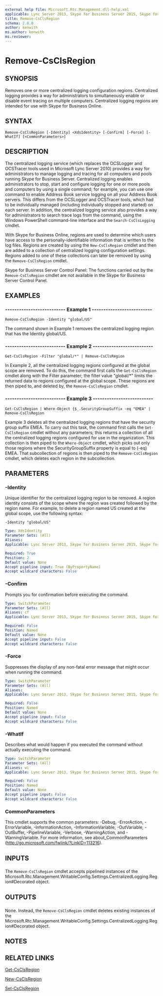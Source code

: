 ```yaml
---
external help file: Microsoft.Rtc.Management.dll-help.xml
applicable: Lync Server 2013, Skype for Business Server 2015, Skype for Business Server 2019
title: Remove-CsClsRegion
schema: 2.0.0
author: kenwith
ms.author: kenwith
ms.reviewer:
---
```


# Remove-CsClsRegion

## SYNOPSIS
Removes one or more centralized logging configuration regions.
Centralized logging provides a way for administrators to simultaneously enable or disable event tracing on multiple computers.
Centralized logging regions are intended for use with Skype for Business Online.


## SYNTAX

```
Remove-CsClsRegion [-Identity] <XdsIdentity> [-Confirm] [-Force] [-WhatIf] [<CommonParameters>]
```

## DESCRIPTION
The centralized logging service (which replaces the OCSLogger and OCSTracer tools used in Microsoft Lync Server 2010) provides a way for administrators to manage logging and tracing for all computers and pools running Skype for Business Server.
Centralized logging enables administrators to stop, start and configure logging for one or more pools and computers by using a single command; for example, you can use one command to enable Address Book service logging on all your Address Book servers.
This differs from the OCSLogger and OCSTracer tools, which had to be individually managed (including individually stopped and started) on each server.
In addition, the centralized logging service also provides a way for administrators to search trace logs from the command, using the Windows PowerShell command-line interface and the `Search-CsClsLogging` cmdlet.

With Skype for Business Online, regions are used to determine which users have access to the personally-identifiable information that is written to the log files.
Regions are created by using the `New-CsClsRegion` cmdlet and then are added to a collection of centralized logging configuration settings.
Regions added to one of these collections can later be removed by using the `Remove-CsClsRegion` cmdlet.

Skype for Business Server Control Panel: The functions carried out by the `Remove-CsClsRegion` cmdlet are not available in the Skype for Business Server Control Panel.


## EXAMPLES

### -------------------------- Example 1 --------------------------
```
Remove-CsClsRegion -Identity "global/US"
```

The command shown in Example 1 removes the centralized logging region that has the Identity global/US.


### -------------------------- Example 2 --------------------------
```
Get-CsClsRegion -Filter "global/*" | Remove-CsClsRegion
```

In Example 2, all the centralized logging regions configured at the global scope are removed.
To do this, the command first calls the `Get-CsClsRegion` cmdlet along with the Filter parameter; the filter value "global/*" limits the returned data to regions configured at the global scope.
These regions are then piped to, and deleted by, the `Remove-CsClsRegion` cmdlet.


### -------------------------- Example 3 --------------------------
```
Get-CsClsRegion | Where-Object {$_.SecurityGroupSuffix -eq "EMEA" | Remove-CsClsRegion
```

Example 3 deletes all the centralized logging regions that have the security group suffix EMEA.
To carry out this task, the command first calls the `Get-CsClsRegion` cmdlet without any parameters; this returns a collection of all the centralized logging regions configured for use in the organization.
This collection is then piped to the `Where-Object` cmdlet, which picks out only those regions where the SecurityGroupSuffix property is equal to (-eq) EMEA.
That subcollection of regions is then piped to the `Remove-CsClsRegion` cmdlet, which deletes each region in the subcollection.


## PARAMETERS

### -Identity
Unique identifier for the centralized logging region to be removed.
A region identity consists of the scope where the region was created followed by the region name.
For example, to delete a region named US created at the global scope, use the following syntax:

`-Identity "global/US"`

```yaml
Type: XdsIdentity
Parameter Sets: (All)
Aliases: 
Applicable: Lync Server 2013, Skype for Business Server 2015, Skype for Business Server 2019

Required: True
Position: 2
Default value: None
Accept pipeline input: True (ByPropertyName)
Accept wildcard characters: False
```

### -Confirm
Prompts you for confirmation before executing the command.

```yaml
Type: SwitchParameter
Parameter Sets: (All)
Aliases: cf
Applicable: Lync Server 2013, Skype for Business Server 2015, Skype for Business Server 2019

Required: False
Position: Named
Default value: None
Accept pipeline input: False
Accept wildcard characters: False
```

### -Force
Suppresses the display of any non-fatal error message that might occur when running the command.

```yaml
Type: SwitchParameter
Parameter Sets: (All)
Aliases: 
Applicable: Lync Server 2013, Skype for Business Server 2015, Skype for Business Server 2019

Required: False
Position: Named
Default value: None
Accept pipeline input: False
Accept wildcard characters: False
```

### -WhatIf
Describes what would happen if you executed the command without actually executing the command.

```yaml
Type: SwitchParameter
Parameter Sets: (All)
Aliases: wi
Applicable: Lync Server 2013, Skype for Business Server 2015, Skype for Business Server 2019

Required: False
Position: Named
Default value: None
Accept pipeline input: False
Accept wildcard characters: False
```

### CommonParameters
This cmdlet supports the common parameters: -Debug, -ErrorAction, -ErrorVariable, -InformationAction, -InformationVariable, -OutVariable, -OutBuffer, -PipelineVariable, -Verbose, -WarningAction, and -WarningVariable. For more information, see about_CommonParameters (http://go.microsoft.com/fwlink/?LinkID=113216).

## INPUTS

###  
The `Remove-CsClsRegion` cmdlet accepts pipelined instances of the Microsoft.Rtc.Management.WritableConfig.Settings.CentralizedLogging.Region#Decorated object.

## OUTPUTS

###  
None.
Instead, the `Remove-CsClsRegion` cmdlet deletes existing instances of the Microsoft.Rtc.Management.WritableConfig.Settings.CentralizedLogging.Region#Decorated object.

## NOTES

## RELATED LINKS

[Get-CsClsRegion](Get-CsClsRegion.md)

[New-CsClsRegion](New-CsClsRegion.md)

[Set-CsClsRegion](Set-CsClsRegion.md)


